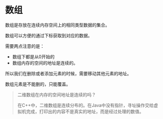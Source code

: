 # 数组

数组是存放在连续内存空间上的相同类型数据的集合。

数组可以方便的通过下标获取到对应的数据。

需要两点注意的是：
- 数组下都是从0开始的
- 数组内存的空间的地址是连续的。

所以我们在删除或者添加元素的时候，需要移动其他元素的地址。

数组元素是不能删的，只能覆盖。

> 二维数组在内存的空间地址是连续的吗？
> 
> 在C++中，二维数组是连续分布的。在Java中没有指针，寻址操作交给虚拟机完成，打印出的内容不是真实的地址，而是经过处理的数值。
